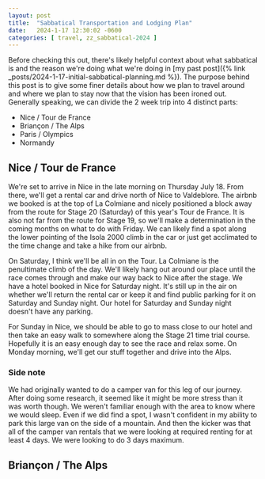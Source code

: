 ```yaml
---
layout: post
title:  "Sabbatical Transportation and Lodging Plan"
date:   2024-1-17 12:30:02 -0600
categories: [ travel, zz_sabbatical-2024 ]
---
```


Before checking this out, there's likely helpful
context about what sabbatical is and the reason
we're doing what we're doing in [my past post]({% link 
_posts/2024-1-17-initial-sabbatical-planning.md %}).
The purpose behind this post is to give some finer
details about how we plan to travel around and where
we plan to stay now that the vision has been ironed
out. Generally speaking, we can divide the 2 week
trip into 4 distinct parts:
- Nice / Tour de France
- Briançon / The Alps
- Paris / Olympics
- Normandy

## Nice / Tour de France
We're set to arrive in Nice in the late morning on 
Thursday July 18. From there, we'll get a rental car
and drive north of Nice to Valdeblore. The airbnb
we booked is at the top of La Colmiane and nicely
positioned a block away from the route for Stage 20
(Saturday) of this year's Tour de France. It is also
not far from the route for Stage 19, so we'll make a
determination in the coming months on what to do with
Friday. We can likely find a spot along the lower 
pointing of the Isola 2000 climb in the car or just 
get acclimated to the time change and take a hike 
from our airbnb.

On Saturday, I think we'll be all in on the Tour.
La Colmiane is the penultimate climb of the day. We'll
likely hang out around our place until the race comes
through and make our way back to Nice after the stage.
We have a hotel booked in Nice for Saturday night. It's 
still up in the air on whether we'll return the rental
car or keep it and find public parking for it on 
Saturday and Sunday night. Our hotel for Saturday and
Sunday night doesn't have any parking. 

For Sunday in Nice, we should be able to go to mass
close to our hotel and then take an easy walk to 
somewhere along the Stage 21 time trial course. 
Hopefully it is an easy enough day to see the race
and relax some. On Monday morning, we'll get our
stuff together and drive into the Alps.

### Side note
We had originally wanted to do a camper van 
for this leg of our journey. After doing some
research, it seemed like it might be more stress
than it was worth though. We weren't familiar enough 
with the area to know where we would sleep. Even if
we did find a spot, I wasn't confident in my ability to 
park this large van on the side of a mountain. And then
the kicker was that all of the camper van rentals
that we were looking at required renting for at least 4
days. We were looking to do 3 days maximum. 

## Briançon / The Alps